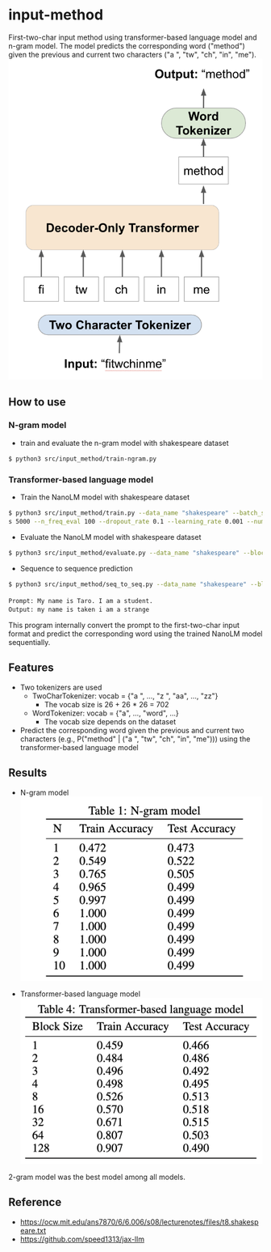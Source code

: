 # input-method
First-two-char input method using transformer-based language model and n-gram model.
The model predicts the corresponding word ("method") given the previous and current two characters ("a ", "tw", "ch", "in", "me").
![two_char_input_method](./figure/two_char_lm_overview.png)


## How to use


### N-gram model

- train and evaluate the n-gram model with shakespeare dataset
```bash
$ python3 src/input_method/train-ngram.py
```

### Transformer-based language model
- Train the NanoLM model with shakespeare dataset
```bash
$ python3 src/input_method/train.py --data_name "shakespeare" --batch_size 128 --n_iteration
s 5000 --n_freq_eval 100 --dropout_rate 0.1 --learning_rate 0.001 --num_layers 8 --embed_size 256  --head_size 32 --num_heads 8 --block_size 4
```

- Evaluate the NanoLM model with shakespeare dataset
```bash
$ python3 src/input_method/evaluate.py --data_name "shakespeare" --block_size 4
```

- Sequence to sequence prediction
```bash
$ python3 src/input_method/seq_to_seq.py --data_name "shakespeare" --block_size 16 --input "My name is Taro. I am a student."

Prompt: My name is Taro. I am a student.
Output: my name is taken i am a strange
```
This program internally convert the prompt to the first-two-char input format and predict the corresponding word using the trained NanoLM model sequentially.




## Features
- Two tokenizers are used
  - TwoCharTokenizer: vocab = {"a ", ..., "z ", "aa", ..., "zz"}
      - The vocab size is 26 + 26 * 26 = 702
  - WordTokenizer: vocab = {"a", ..., "word", ...}
    - The vocab size depends on the dataset
- Predict the corresponding word given the previous and current two characters (e.g., P("method" | ("a ", "tw", "ch", "in", "me"))) using the transformer-based language model

## Results

- N-gram model
![n-gram](./figure/n-gram.png)

- Transformer-based language model
![transformer](./figure/transformer-based.png)

2-gram model was the best model among all models.

## Reference
- https://ocw.mit.edu/ans7870/6/6.006/s08/lecturenotes/files/t8.shakespeare.txt
- https://github.com/speed1313/jax-llm
